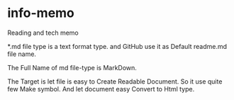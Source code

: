 info-memo
=========

Reading and tech memo

*.md file type is a text format type.
and GitHub use it as Default readme.md file name.

The Full Name of md file-type is MarkDown.

The Target is let file is easy to Create Readable Document.
So it use quite few Make symbol. And let document easy Convert to Html type.


